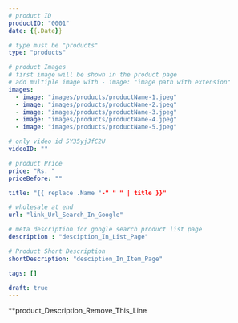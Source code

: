 ```yaml
---
# product ID
productID: "0001"
date: {{.Date}}

# type must be "products"
type: "products"

# product Images
# first image will be shown in the product page
# add multiple image with - image: "image path with extension"
images:
  - image: "images/products/productName-1.jpeg"
  - image: "images/products/productName-2.jpeg"
  - image: "images/products/productName-3.jpeg"
  - image: "images/products/productName-4.jpeg"
  - image: "images/products/productName-5.jpeg"

# only video id 5Y35yjJfC2U
videoID: ""

# product Price
price: "Rs. "
priceBefore: ""

title: "{{ replace .Name "-" " " | title }}"

# wholesale at end 
url: "link_Url_Search_In_Google"

# meta description for google search product list page
description : "desciption_In_List_Page"

# Product Short Description
shortDescription: "desciption_In_Item_Page"

tags: []

draft: true
---
```

**product_Description_Remove_This_Line

